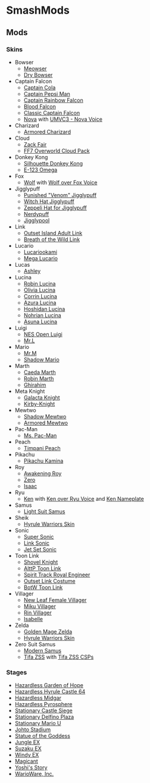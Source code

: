 # SmashMods

## Mods
### Skins
- Bowser
  - [Meowser](http://gamebanana.com/skins/148096)
  - [Dry Bowser](http://gamebanana.com/skins/149147)
- Captain Falcon
  - [Captain Cola](http://gamebanana.com/skins/146278)
  - [Captain Pepsi Man](http://gamebanana.com/skins/146246)
  - [Captain Rainbow Falcon](http://gamebanana.com/skins/150292)
  - [Blood Falcon](http://gamebanana.com/skins/146086)
  - [Classic Captain Falcon](http://gamebanana.com/skins/148165)
  - [Nova](http://gamebanana.com/skins/149703) with [UMVC3 - Nova Voice](http://gamebanana.com/sounds/33083)
- Charizard
  - [Armored Charizard](http://gamebanana.com/skins/149817)
- Cloud
  - [Zack Fair](http://gamebanana.com/skins/149444)
  - [FF7 Overworld Cloud Pack](http://gamebanana.com/skins/150035)
- Donkey Kong
  - [Silhouette Donkey Kong](http://gamebanana.com/skins/149996)
  - [E-123 Omega](http://gamebanana.com/skins/149859)
- Fox
  - [Wolf](http://gamebanana.com/skins/147147) with [Wolf over Fox Voice](http://gamebanana.com/gamefiles/4822)
- Jigglypuff
  - [Punished "Venom" Jigglypuff](http://gamebanana.com/skins/146288)
  - [Witch Hat Jigglypuff](http://gamebanana.com/skins/149942)
  - [Zeppeli Hat for Jigglypuff](http://gamebanana.com/skins/148254)
  - [Nerdypuff](http://gamebanana.com/skins/148277)
  - [Jigglypool](http://gamebanana.com/skins/146168)
- Link
  - [Outset Island Adult Link](http://gamebanana.com/skins/148030)
  - [Breath of the Wild Link](http://gamebanana.com/skins/145841)
- Lucario
  - [Lucariookami](http://gamebanana.com/skins/148583)
  - [Mega Lucario](http://gamebanana.com/skins/145668)
- Lucas
  - [Ashley](http://gamebanana.com/skins/150167)
- Lucina
  - [Robin Lucina](http://gamebanana.com/skins/147039)
  - [Olivia Lucina](http://gamebanana.com/skins/146979)
  - [Corrin Lucina](http://gamebanana.com/skins/147705)
  - [Azura Lucina](http://gamebanana.com/skins/145655)
  - [Hoshidan Lucina](http://gamebanana.com/skins/148021)
  - [Nohrian Lucina](http://gamebanana.com/skins/148092)
  - [Asuna Lucina](http://gamebanana.com/skins/146002)
- Luigi
  - [NES Open Luigi](http://gamebanana.com/skins/145963)
  - [Mr.L](http://gamebanana.com/skins/145658)
- Mario
  - [Mr.M](http://gamebanana.com/skins/146228)
  - [Shadow Mario](http://gamebanana.com/skins/148785)
- Marth
  - [Caeda Marth](http://gamebanana.com/skins/147965)
  - [Robin Marth](http://gamebanana.com/skins/146355)
  - [Ghirahim](http://gamebanana.com/skins/147236)
- Meta Knight
  - [Galacta Knight](http://gamebanana.com/skins/148836)
  - [Kirby-Knight](http://gamebanana.com/skins/150010)
- Mewtwo
  - [Shadow Mewtwo](http://gamebanana.com/skins/146261)
  - [Armored Mewtwo](http://gamebanana.com/skins/148622)
- Pac-Man
  - [Ms. Pac-Man](http://gamebanana.com/skins/149791)
- Peach
  - [Timpani Peach](http://gamebanana.com/skins/149477)
- Pikachu
  - [Pikachu Kamina](http://gamebanana.com/skins/147024)
- Roy
  - [Awakening Roy](http://gamebanana.com/skins/146327)
  - [Zero](http://gamebanana.com/skins/149041)
  - [Isaac](http://gamebanana.com/skins/149005)
- Ryu
  - [Ken](http://gamebanana.com/skins/150064) with [Ken over Ryu Voice](http://gamebanana.com/sounds/30363) and [Ken Nameplate](http://gamebanana.com/guis/32028)
- Samus
  - [Light Suit Samus](http://gamebanana.com/skins/150169)
- Sheik
  - [Hyrule Warriors Skin](http://gamebanana.com/skins/148680)
- Sonic
  - [Super Sonic](http://gamebanana.com/skins/146149)
  - [Link Sonic](http://gamebanana.com/skins/150247)
  - [Jet Set Sonic](http://gamebanana.com/skins/149367)
- Toon Link
  - [Shovel Knight](http://gamebanana.com/skins/149434)
  - [AlttP Toon Link](http://gamebanana.com/skins/145495)
  - [Spirit Track Royal Engineer](http://gamebanana.com/skins/148592)
  - [Outset Link Costume](http://gamebanana.com/skins/149310)
  - [BotW Toon Link](http://gamebanana.com/skins/147131)
- Villager
  - [New Leaf Female Villager](http://gamebanana.com/skins/146312)
  - [Miku Villager](http://gamebanana.com/skins/148641)
  - [Rin Villager](http://gamebanana.com/skins/150083)
  - [Isabelle](http://gamebanana.com/skins/148856)
- Zelda
  - [Golden Mage Zelda](http://gamebanana.com/skins/146243)
  - [Hyrule Warriors Skin](http://gamebanana.com/skins/150442)
- Zero Suit Samus
  - [Modern Samus](http://gamebanana.com/skins/145856)
  - [Tifa ZSS](http://gamebanana.com/skins/148023) with [Tifa ZSS CSPs](http://gamebanana.com/guis/31591)

### Stages
- [Hazardless Garden of Hope](http://gamebanana.com/maps/192695)
- [Hazardless Hyrule Castle 64](http://gamebanana.com/maps/190431)
- [Hazardless Midgar](http://gamebanana.com/maps/190413)
- [Hazardless Pyrosphere](http://gamebanana.com/maps/190422)
- [Stationary Castle Siege](http://gamebanana.com/maps/190445)
- [Stationary Delfino Plaza](http://gamebanana.com/maps/191000)
- [Stationary Mario U](http://gamebanana.com/maps/192405)
- [Johto Stadium](http://gamebanana.com/maps/191546)
- [Statue of the Goddess](http://gamebanana.com/maps/192197)
- [Jungle EX](http://gamebanana.com/maps/190940)
- [Suzaku EX](http://gamebanana.com/maps/190938)
- [Windy EX](http://gamebanana.com/maps/190939)
- [Magicant](http://gamebanana.com/maps/191551)
- [Yoshi's Story](http://gamebanana.com/maps/191719)
- [WarioWare, Inc.](http://gamebanana.com/maps/191688)